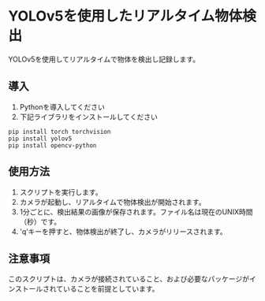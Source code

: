 # YOLOv5を使用したリアルタイム物体検出

YOLOv5を使用してリアルタイムで物体を検出し記録します。

## 導入

1. Pythonを導入してください
2. 下記ライブラリをインストールしてください

```
pip install torch torchvision
pip install yolov5
pip install opencv-python
```

## 使用方法
1. スクリプトを実行します。
2. カメラが起動し、リアルタイムで物体検出が開始されます。
3. 1分ごとに、検出結果の画像が保存されます。ファイル名は現在のUNIX時間（秒）です。
4. 'q’キーを押すと、物体検出が終了し、カメラがリリースされます。

## 注意事項
このスクリプトは、カメラが接続されていること、および必要なパッケージがインストールされていることを前提としています。

